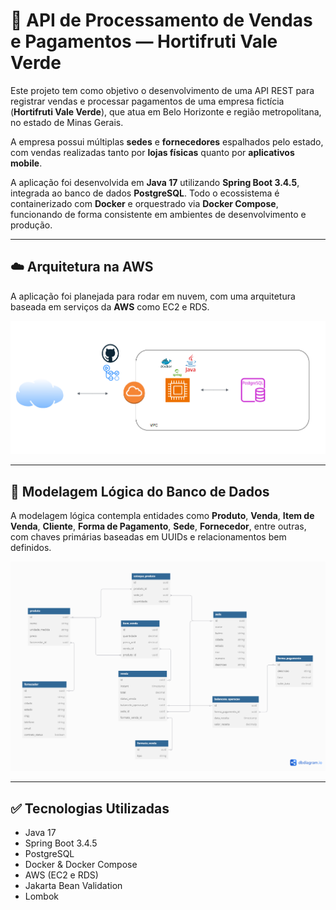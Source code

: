 # 🍉 API de Processamento de Vendas e Pagamentos — Hortifruti Vale Verde

Este projeto tem como objetivo o desenvolvimento de uma API REST para registrar vendas e processar pagamentos de uma empresa fictícia  (**Hortifruti Vale Verde**), que atua em Belo Horizonte e região metropolitana, no estado de Minas Gerais.

A empresa possui múltiplas **sedes** e **fornecedores** espalhados pelo estado, com vendas realizadas tanto por **lojas físicas** quanto por **aplicativos mobile**.

A aplicação foi desenvolvida em **Java 17** utilizando **Spring Boot 3.4.5**, integrada ao banco de dados **PostgreSQL**. Todo o ecossistema é containerizado com **Docker** e orquestrado via **Docker Compose**, 
funcionando de forma consistente em ambientes de desenvolvimento e produção.

---

## ☁️ Arquitetura na AWS

A aplicação foi planejada para rodar em nuvem, com uma arquitetura baseada em serviços da **AWS** como EC2 e RDS.

<p align="center">
  <img src="images/diagram-aws.png" alt="Diagrama da Arquitetura na AWS" width="700">
</p>

---

## 🧠 Modelagem Lógica do Banco de Dados

A modelagem lógica contempla entidades como **Produto**, **Venda**, **Item de Venda**, **Cliente**, **Forma de Pagamento**, **Sede**, **Fornecedor**, entre outras, com chaves primárias baseadas em UUIDs e relacionamentos bem definidos.

<p align="center">
  <img src="images/logic-model.png" alt="Diagrama da Modelagem Lógica" width="700">
</p>

---

## ✅ Tecnologias Utilizadas

- Java 17
- Spring Boot 3.4.5
- PostgreSQL
- Docker & Docker Compose
- AWS (EC2 e RDS)
- Jakarta Bean Validation
- Lombok
